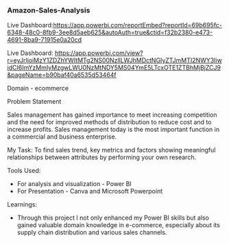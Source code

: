 ### Amazon-Sales-Analysis

Live Dashboard:https://app.powerbi.com/reportEmbed?reportId=69b695fc-6348-48c0-8fb9-3ee8d5aeb625&autoAuth=true&ctid=f32b2380-e473-4691-8ba9-71915e0a20cd

Live Dashboard: https://app.powerbi.com/view?r=eyJrIjoiMzY1ZDZhYWItMTg2NS00NzllLWJhMDctNGIyZTJmMTI2NWY3IiwidCI6ImYzMmIyMzgwLWU0NzMtNDY5MS04YmE5LTcxOTE1ZTBhMjBjZCJ9&pageName=b90baf40a6535d53464f

Domain - ecommerce

Problem Statement

Sales management has gained importance to meet increasing competition and the
need for improved methods of distribution to reduce cost and to increase profits. Sales
management today is the most important function in a commercial and business
enterprise.

My Task: To find sales trend, key metrics and factors showing meaningful relationships between
attributes by performing your own research.

Tools Used: 
- For analysis and visualization - Power BI
- For Presentation - Canva and Microsoft Powerpoint

Learnings:
- Through this project I not only enhanced my Power BI skills but also gained valuable domain knowledge in e-commerce, especially about its supply chain distribution and various sales channels. 
